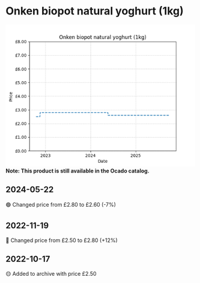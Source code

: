 # Onken biopot natural yoghurt (1kg)
![](charts/product-32003011.png)
**Note: This product is still available in the Ocado catalog.**
## 2024-05-22
🟢 Changed price from £2.80 to £2.60 (-7%)
## 2022-11-19
🔴 Changed price from £2.50 to £2.80 (+12%)
## 2022-10-17
🟡 Added to archive with price £2.50